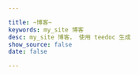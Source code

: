 ```yaml
---

title: ~博客~
keywords: my_site 博客
desc: my_site 博客， 使用 teedoc 生成
show_source: false
date: false

---
```

